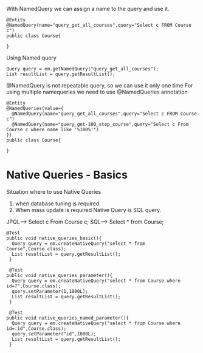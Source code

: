 With NamedQuery we can assign a name to the query and use it.

```
@Entity
@NamedQuery(name="query_get_all_courses",query="Select c FROM Course c")
public class Course{

}
```
Using Named query
```
Query query = em.getNamedQuery("query_get_all_courses");
List resultList = query.getResultList();
```
@NamedQuery is not repeatable query, so we can use it only one time
For using multiple namequeries we need to use @NamedQueries annotation

```
@Entity
@NamedQueries(value={
  @NamedQuery(name="query_get_all_courses",query="Select c FROM Course c")
  @NamedQuery(name="query_get-100_step_course",query="Select c From Course c where name like '%100%'")
})
public class Course{

}
```
# Native Queries - Basics

Situation where to use Native Queries
1. when database tuning is required.
2. When mass update is required
Native Query is SQL query.

JPQL--> Select c From Course c;
SQL--> Select * from Course;

```
@Test
public void native_queries_basic(){
  Query query = em.createNativeQuery("select * from Course",Course.class);
  List resultList = query.getResultList();
 }
 
 @Test
public void native_queries_parameter(){
  Query query = em.createNativeQuery("select * from Course where id=?",Course.class);
  query.setParameter(1,1000L);
  List resultList = query.getResultList();
 }
 
 @Test
public void native_queries_named_parameter(){
  Query query = em.createNativeQuery("select * from Course where id=:id",Course.class);
  query.setParameter("id",1000L);
  List resultList = query.getResultList();
 }
```



  

